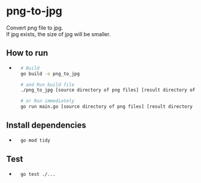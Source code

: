 # png-to-jpg
Convert png file to jpg.  
If jpg exists, the size of jpg will be smaller.

## How to run
- ```bash
    # Build
	go build -o png_to_jpg

	# and Run build file
    ./png_to_jpg [source directory of png files] [result directory of converted jpg files]

    # or Run immediately
	go run main.go [source directory of png files] [result directory of converted jpg files]
    ```

## Install dependencies
- ```bash
    go mod tidy
    ```

## Test
- ```bash
    go test ./...
    ```